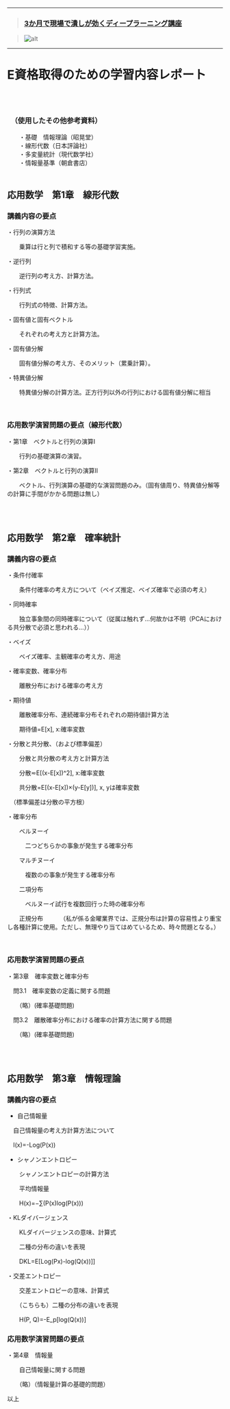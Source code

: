 ﻿***
>### [3か月で現場で潰しが効くディープラーニング講座][1]
>[1]:http://study-ai.com/jdla

>![alt](http://ai999.careers/bnr_jdla.png)
***

# E資格取得のための学習内容レポート
<br>


<br>

### 　（使用したその他参考資料）
　　・基礎　情報理論（昭晃堂）<br>
　　・線形代数（日本評論社）<br>
　　・多変量統計（現代数学社）<br>
　　・情報量基準（朝倉書店）<br>
　　<br>


## 応用数学　第1章　線形代数
### 講義内容の要点
・行列の演算方法

　　乗算は行と列で積和する等の基礎学習実施。

・逆行列

　　逆行列の考え方、計算方法。

・行列式

　　行列式の特徴、計算方法。

・固有値と固有ベクトル

　　それぞれの考え方と計算方法。

・固有値分解

　　固有値分解の考え方、そのメリット（累乗計算）。


・特異値分解

　　特異値分解の計算方法。正方行列以外の行列における固有値分解に相当

<br>

### 応用数学演習問題の要点（線形代数）
・第1章　ベクトルと行列の演算I

　　行列の基礎演算の演習。

・第2章　ベクトルと行列の演算II

　　ベクトル、行列演算の基礎的な演習問題のみ。（固有値周り、特異値分解等の計算に手間がかかる問題は無し）

<br>
<br>

## 応用数学　第2章　確率統計
### 講義内容の要点
・条件付確率

　　条件付確率の考え方について（ベイズ推定、ベイズ確率で必須の考え）

・同時確率

　　独立事象間の同時確率について（従属は触れず…何故かは不明（PCAにおける共分散で必須と思われる…））

・ベイズ

　　ベイズ確率、主観確率の考え方、用途

・確率変数、確率分布

　　離散分布における確率の考え方

・期待値

　　離散確率分布、連続確率分布それぞれの期待値計算方法

　　期待値=E[x], x:確率変数

・分散と共分散、（および標準偏差）

　　分散と共分散の考え方と計算方法

　　分散≂E[(x-E[x])^2], x:確率変数

　　共分散=E[(x-E[x])×(y-E[y])], x, yは確率変数

　（標準偏差は分散の平方根）

・確率分布

　　ベルヌーイ

　　　二つどちらかの事象が発生する確率分布

　　マルチヌーイ

　　　複数のの事象が発生する確率分布

　　二項分布

　　　ベルヌーイ試行を複数回行った時の確率分布

　　正規分布
　　　（私が係る金曜業界では、正規分布は計算の容易性より重宝し各種計算に使用。ただし、無理やり当てはめているため、時々問題となる。）


<br>

### 応用数学演習問題の要点
・第3章　確率変数と確率分布

　問3.1　確率変数の定義に関する問題

　　（略）(確率基礎問題)

　問3.2　離散確率分布における確率の計算方法に関する問題

　　（略）(確率基礎問題)


<br>
<br>

## 応用数学　第3章　情報理論
### 講義内容の要点
- 自己情報量

 　自己情報量の考え方計算方法について

 　I(x)=-Log(P(x))

- シャノンエントロピー

　　シャノンエントロピーの計算方法

　　平均情報量

　　H(x)=−∑(P(x)log(P(x)))


・KLダイバージェンス

　　KLダイバージェンスの意味、計算式

　　二種の分布の違いを表現

　　DKL=E[Log(Px)-log(Q(x))]]

・交差エントロピー

　　交差エントロピーの意味、計算式

　　（こちらも）二種の分布の違いを表現

　　H(P, Q)=-E_p[log(Q(x))]
<br>

### 応用数学演習問題の要点
・第4章　情報量

　　自己情報量に関する問題

　　（略）（情報量計算の基礎的問題）


以上





